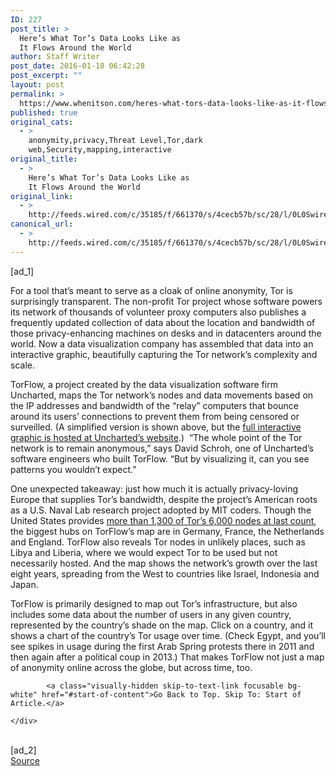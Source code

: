 ```yaml
---
ID: 227
post_title: >
  Here’s What Tor’s Data Looks Like as
  It Flows Around the World
author: Staff Writer
post_date: 2016-01-18 06:42:28
post_excerpt: ""
layout: post
permalink: >
  https://www.whenitson.com/heres-what-tors-data-looks-like-as-it-flows-around-the-world/
published: true
original_cats:
  - >
    anonymity,privacy,Threat Level,Tor,dark
    web,Security,mapping,interactive
original_title:
  - >
    Here’s What Tor’s Data Looks Like as
    It Flows Around the World
original_link:
  - >
    http://feeds.wired.com/c/35185/f/661370/s/4cecb57b/sc/28/l/0L0Swired0N0C20A160C0A10Cheres0Ewhat0Etors0Edata0Elooks0Elike0Eas0Eit0Eflows0Earound0Ethe0Eworld0C/story01.htm
canonical_url:
  - >
    http://feeds.wired.com/c/35185/f/661370/s/4cecb57b/sc/28/l/0L0Swired0N0C20A160C0A10Cheres0Ewhat0Etors0Edata0Elooks0Elike0Eas0Eit0Eflows0Earound0Ethe0Eworld0C/story01.htm
---
```

 [ad_1]
<br><div id="start-of-content"><article class="content link-underline relative body-copy" data-js="content" itemprop="articleBody" readability="63.328767123288">
<p class="pad-t-big">For a tool that’s meant to serve as a cloak of online anonymity, Tor is surprisingly transparent. The non-profit Tor project whose software powers its network of thousands of volunteer proxy computers also publishes a frequently updated collection of data about the location and bandwidth of those privacy-enhancing machines on desks and in datacenters around the world. Now a data visualization company has assembled that data into an interactive graphic, beautifully capturing the Tor network’s complexity and scale.</p>
<p>TorFlow, a project created by the data visualization software firm Uncharted, maps the Tor network’s nodes and data movements based on the IP addresses and bandwidth of the “relay” computers that bounce around its users’ connections to prevent them from being censored or surveilled. (A simplified version is shown above, but the <a href="https://torflow.uncharted.software/" target="_blank">full interactive graphic is hosted at Uncharted’s website</a>.)  “The whole point of the Tor network is to remain anonymous,” says David Schroh, one of Uncharted’s software engineers who built TorFlow. “But by visualizing it, can you see patterns you wouldn’t expect.”</p>
<p>One unexpected takeaway: just how much it is actually privacy-loving Europe that supplies Tor’s bandwidth, despite the project’s American roots as a U.S. Naval Lab research project adopted by MIT coders. Though the United States provides <a href="http://www.wired.com/2015/09/mapping-tors-anonymity-network-spread-around-world/" target="_blank">more than 1,300 of Tor’s 6,000 nodes at last count</a>, the biggest hubs on TorFlow’s map are in Germany, France, the Netherlands and England. TorFlow also reveals Tor nodes in unlikely places, such as Libya and Liberia, where we would expect Tor to be used but not necessarily hosted. And the map shows the network’s growth over the last eight years, spreading from the West to countries like Israel, Indonesia and Japan.</p>
<p>TorFlow is primarily designed to map out Tor’s infrastructure, but also includes some data about the number of users in any given country, represented by the country’s shade on the map. Click on a country, and it shows a chart of the country’s Tor usage over time. (Check Egypt, and you’ll see spikes in usage during the first Arab Spring protests there in 2011 and then again after a political coup in 2013.) That makes TorFlow not just a map of anonymity online across the globe, but across time, too.</p>

			<a class="visually-hidden skip-to-text-link focusable bg-white" href="#start-of-content">Go Back to Top. Skip To: Start of Article.</a>

			
</article>

	</div>
<br>[ad_2]
<br><a href="http://feeds.wired.com/c/35185/f/661370/s/4cecb57b/sc/28/l/0L0Swired0N0C20A160C0A10Cheres0Ewhat0Etors0Edata0Elooks0Elike0Eas0Eit0Eflows0Earound0Ethe0Eworld0C/story01.htm">Source </a>